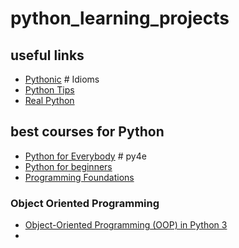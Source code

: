 # python_learning_projects

## useful links

* [Pythonic](https://docs.python-guide.org/writing/style/#:~:text=maintaining%20the%20code.-,Idioms,a%20way%20to%20write%20code.&text=Idiomatic%20Python%20code%20is%20often,non%2Dobvious%20to%20Python%20beginners.) # Idioms
* [Python Tips](https://book.pythontips.com/en/latest/)
* [Real Python](https://realpython.com/)


## best courses for Python

* [Python for Everybody](https://www.freecodecamp.org/learn/scientific-computing-with-python/#python-for-everybody) # py4e
* [Python for beginners](https://www.youtube.com/watch?v=rfscVS0vtbw)
* [Programming Foundations](https://www.linkedin.com/learning/programming-foundations-fundamentals-3/exploring-languages?utm_medium=email&_hsmi=98464248&_hsenc=p2ANqtz-8M668b2ynV1O13X_s3rL0OPwsnSL-iQT0NHLyciHL6P1YRZfTj1eD2ZmVJO71zh1ZoIN8miPYxQUh1V_WQ_m26XHkRLw&utm_content=98464248&utm_source=hs_automation)

### Object Oriented Programming

* [Object-Oriented Programming (OOP) in Python 3](https://realpython.com/python3-object-oriented-programming/)
* 
